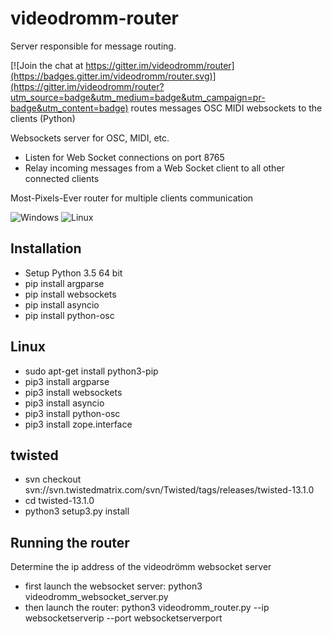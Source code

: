 # videodromm-router
Server responsible for message routing. 

[![Join the chat at https://gitter.im/videodromm/router](https://badges.gitter.im/videodromm/router.svg)](https://gitter.im/videodromm/router?utm_source=badge&utm_medium=badge&utm_campaign=pr-badge&utm_content=badge)
routes messages OSC MIDI websockets to the clients (Python)

Websockets server for OSC, MIDI, etc.
* Listen for Web Socket connections on port 8765
* Relay incoming messages from a Web Socket client to all other connected clients

Most-Pixels-Ever router for multiple clients communication

![Windows](https://raw.github.com/videodromm/router/master/assets/vd-python-win.jpg)
![Linux](https://raw.github.com/videodromm/router/master/assets/vd-python-lnx.jpg)

## Installation

- Setup Python 3.5 64 bit
- pip install argparse 
- pip install websockets
- pip install asyncio
- pip install python-osc


## Linux
- sudo apt-get install python3-pip
- pip3 install argparse
- pip3 install websockets
- pip3 install asyncio
- pip3 install python-osc
- pip3 install zope.interface

## twisted
- svn checkout svn://svn.twistedmatrix.com/svn/Twisted/tags/releases/twisted-13.1.0
- cd twisted-13.1.0
- python3 setup3.py install

## Running the router
Determine the ip address of the videodrömm websocket server
- first launch the websocket server: python3 videodromm_websocket_server.py
- then launch the router: python3 videodromm_router.py --ip websocketserverip --port websocketserverport

